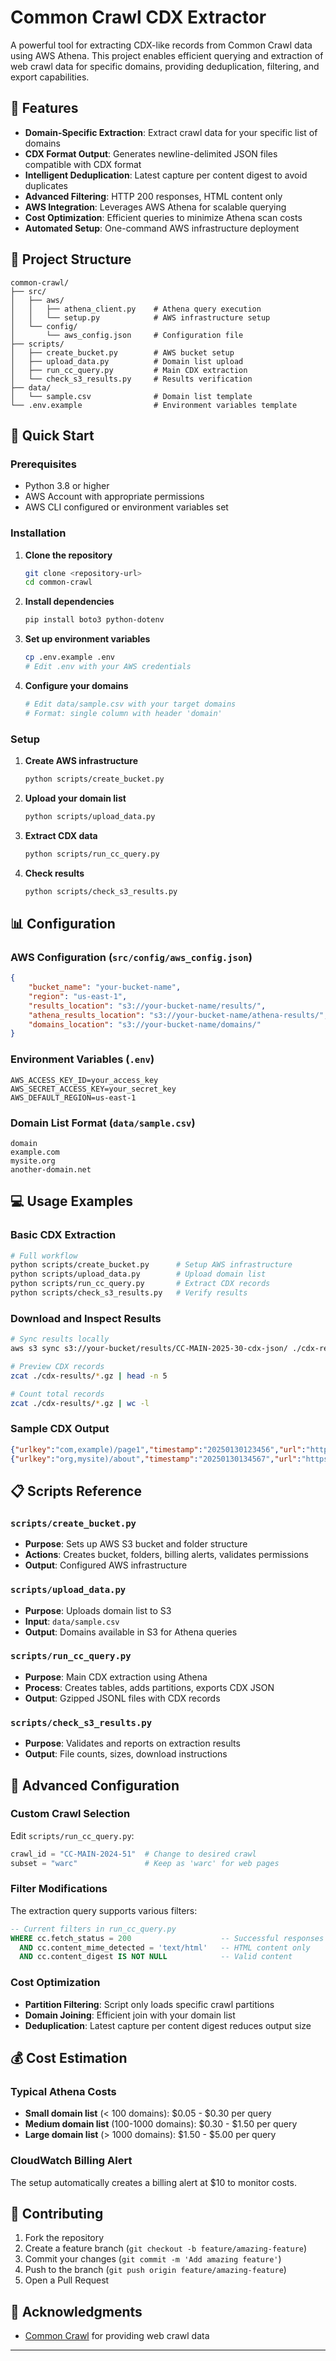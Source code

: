 # Common Crawl CDX Extractor

A powerful tool for extracting CDX-like records from Common Crawl data using AWS Athena. This project enables efficient querying and extraction of web crawl data for specific domains, providing deduplication, filtering, and export capabilities.

## 🌟 Features

-   **Domain-Specific Extraction**: Extract crawl data for your specific list of domains
-   **CDX Format Output**: Generates newline-delimited JSON files compatible with CDX format
-   **Intelligent Deduplication**: Latest capture per content digest to avoid duplicates
-   **Advanced Filtering**: HTTP 200 responses, HTML content only
-   **AWS Integration**: Leverages AWS Athena for scalable querying
-   **Cost Optimization**: Efficient queries to minimize Athena scan costs
-   **Automated Setup**: One-command AWS infrastructure deployment

## 📁 Project Structure

```
common-crawl/
├── src/
│   ├── aws/
│   │   ├── athena_client.py    # Athena query execution
│   │   └── setup.py            # AWS infrastructure setup
│   └── config/
│       └── aws_config.json     # Configuration file
├── scripts/
│   ├── create_bucket.py        # AWS bucket setup
│   ├── upload_data.py          # Domain list upload
│   ├── run_cc_query.py         # Main CDX extraction
│   └── check_s3_results.py     # Results verification
├── data/
│   └── sample.csv              # Domain list template
└── .env.example                # Environment variables template
```

## 🚀 Quick Start

### Prerequisites

-   Python 3.8 or higher
-   AWS Account with appropriate permissions
-   AWS CLI configured or environment variables set

### Installation

1. **Clone the repository**

    ```bash
    git clone <repository-url>
    cd common-crawl
    ```

2. **Install dependencies**

    ```bash
    pip install boto3 python-dotenv
    ```

3. **Set up environment variables**

    ```bash
    cp .env.example .env
    # Edit .env with your AWS credentials
    ```

4. **Configure your domains**
    ```bash
    # Edit data/sample.csv with your target domains
    # Format: single column with header 'domain'
    ```

### Setup

1. **Create AWS infrastructure**

    ```bash
    python scripts/create_bucket.py
    ```

2. **Upload your domain list**

    ```bash
    python scripts/upload_data.py
    ```

3. **Extract CDX data**

    ```bash
    python scripts/run_cc_query.py
    ```

4. **Check results**
    ```bash
    python scripts/check_s3_results.py
    ```

## 📊 Configuration

### AWS Configuration (`src/config/aws_config.json`)

```json
{
    "bucket_name": "your-bucket-name",
    "region": "us-east-1",
    "results_location": "s3://your-bucket-name/results/",
    "athena_results_location": "s3://your-bucket-name/athena-results/",
    "domains_location": "s3://your-bucket-name/domains/"
}
```

### Environment Variables (`.env`)

```env
AWS_ACCESS_KEY_ID=your_access_key
AWS_SECRET_ACCESS_KEY=your_secret_key
AWS_DEFAULT_REGION=us-east-1
```

### Domain List Format (`data/sample.csv`)

```csv
domain
example.com
mysite.org
another-domain.net
```

## 💻 Usage Examples

### Basic CDX Extraction

```bash
# Full workflow
python scripts/create_bucket.py      # Setup AWS infrastructure
python scripts/upload_data.py        # Upload domain list
python scripts/run_cc_query.py       # Extract CDX records
python scripts/check_s3_results.py   # Verify results
```

### Download and Inspect Results

```bash
# Sync results locally
aws s3 sync s3://your-bucket/results/CC-MAIN-2025-30-cdx-json/ ./cdx-results/

# Preview CDX records
zcat ./cdx-results/*.gz | head -n 5

# Count total records
zcat ./cdx-results/*.gz | wc -l
```

### Sample CDX Output

```json
{"urlkey":"com,example)/page1","timestamp":"20250130123456","url":"https://example.com/page1","mime":"text/html","mime-detected":"text/html","status":"200","digest":"sha1:ABC123...","length":"2048","offset":"12345","filename":"CC-MAIN-20250130-120000-warc.gz","languages":"en","encoding":"utf-8"}
{"urlkey":"org,mysite)/about","timestamp":"20250130134567","url":"https://mysite.org/about","mime":"text/html","mime-detected":"text/html","status":"200","digest":"sha1:DEF456...","length":"1536","offset":"67890","filename":"CC-MAIN-20250130-130000-warc.gz","languages":"en","encoding":"utf-8"}
```

## 📋 Scripts Reference

### `scripts/create_bucket.py`

-   **Purpose**: Sets up AWS S3 bucket and folder structure
-   **Actions**: Creates bucket, folders, billing alerts, validates permissions
-   **Output**: Configured AWS infrastructure

### `scripts/upload_data.py`

-   **Purpose**: Uploads domain list to S3
-   **Input**: `data/sample.csv`
-   **Output**: Domains available in S3 for Athena queries

### `scripts/run_cc_query.py`

-   **Purpose**: Main CDX extraction using Athena
-   **Process**: Creates tables, adds partitions, exports CDX JSON
-   **Output**: Gzipped JSONL files with CDX records

### `scripts/check_s3_results.py`

-   **Purpose**: Validates and reports on extraction results
-   **Output**: File counts, sizes, download instructions

## 🔧 Advanced Configuration

### Custom Crawl Selection

Edit `scripts/run_cc_query.py`:

```python
crawl_id = "CC-MAIN-2024-51"  # Change to desired crawl
subset = "warc"               # Keep as 'warc' for web pages
```

### Filter Modifications

The extraction query supports various filters:

```sql
-- Current filters in run_cc_query.py
WHERE cc.fetch_status = 200                    -- Successful responses only
  AND cc.content_mime_detected = 'text/html'   -- HTML content only
  AND cc.content_digest IS NOT NULL            -- Valid content
```

### Cost Optimization

-   **Partition Filtering**: Script only loads specific crawl partitions
-   **Domain Joining**: Efficient join with your domain list
-   **Deduplication**: Latest capture per content digest reduces output size

## 💰 Cost Estimation

### Typical Athena Costs

-   **Small domain list** (< 100 domains): $0.05 - $0.30 per query
-   **Medium domain list** (100-1000 domains): $0.30 - $1.50 per query
-   **Large domain list** (> 1000 domains): $1.50 - $5.00 per query

### CloudWatch Billing Alert

The setup automatically creates a billing alert at $10 to monitor costs.

## 🤝 Contributing

1. Fork the repository
2. Create a feature branch (`git checkout -b feature/amazing-feature`)
3. Commit your changes (`git commit -m 'Add amazing feature'`)
4. Push to the branch (`git push origin feature/amazing-feature`)
5. Open a Pull Request

## 🙏 Acknowledgments

-   [Common Crawl](https://commoncrawl.org/) for providing web crawl data

---
